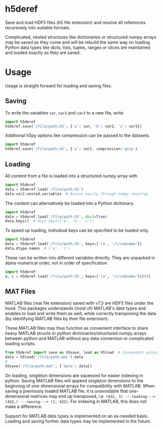 h5deref
=======

Save and load HDF5 files (h5 file extension) and resolve all references
recursively into suitable formats.

Complicated, nested structures like dictionaries or structured numpy arrays may
be saved as they come and will be rebuild the same way on loading. Python data
types like dicts, lists, tuples, ranges or slices are maintained and loaded
exactly as they are saved.

Usage
=====

Usage is straight forward for loading and saving files.

Saving
------

To write the variables `var`, `var2` and `var3` to a new file, write

```python
import h5deref
h5deref.save('/file/path.h5', {'a': var, 'b': var2, 'c': var3})
```

Additional h5py options like compression can be passed to the datasets.

```python
import h5deref
h5deref.save('/file/path.h5', {'a': var}, compression='gzip')
```

Loading
-------

All content from a file is loaded into a structured numpy array with

```python
import h5deref
data = h5deref.load('/file/path.h5')
data.var2.nested.variables  # Access easily through numpy recarray
```

The content can alternatively be loaded into a Python dictionary.

```python
import h5deref
data = h5deref.load('/file/path.h5', dict=True)
data.keys()  # dict_keys(['a', 'b', 'c'])
```

To speed up loading, individual keys can be specified to be loaded only.

```python
import h5deref
data = h5deref.load('/file/path.h5', keys=['/a', '/c/subname'])
data.dtype.names  # ('a', 'c')
```
These can be written into different variables directly. They are unpacked in
alpha-numerical order, not in order of specification.

```python
import h5deref
a, c = h5deref.load('/file/path.h5', keys=['/a', '/c/subname'])[()]
```

MAT Files
---------

MATLAB files (mat file extension) saved with v7.3 are HDF5 files under the hood.
This packages understands (most of) MATLAB's data types and enables to load and
write them as well, while correctly transposing the data (by identifying MATLAB
files by their file extension).

These MATLAB files may thus function as convenient interface to share heavy
MATLAB structs or python dictionaries/structured numpy arrays between python and
MATLAB without any data conversion or complicated loading scripts.

```python
from h5deref import save as h5save, load as h5load  # Convenient access
data = h5load('/file/path.mat').data
# ...
h5save('/file/path.mat', {'data': data})
```
On loading, singleton dimensions are squeezed for easier indexing in python.
Saving MATLAB files will append singleton dimensions to the beginning of
one-dimensional arrays for compatibility with MATLAB. When saving a previously
loaded MATLAB file, it is unavoidable that one-dimensional matrices may end up
transposed, i.e. `(432, 1) ---loading---> (432,) ---saving---> (1, 432)`. For
indexing in MATLAB, this does not make a difference.

Support for MATLAB data types is implemented on an as-needed basis. Loading and
saving further data types may be implemented in the future.
